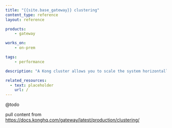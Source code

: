 ```yaml
---
title: "{{site.base_gateway}} clustering"
content_type: reference
layout: reference

products:
    - gateway

works_on:
    - on-prem

tags:
    - performance

description: "A Kong cluster allows you to scale the system horizontally by adding more machines to handle more incoming requests. "

related_resources:
  - text: placeholder
    url: /
---
```


@todo

pull content from https://docs.konghq.com/gateway/latest/production/clustering/